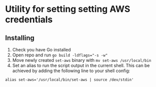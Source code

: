 # Utility for setting setting AWS credentials

## Installing

1. Check you have Go installed
2. Open repo and run `go build -ldflags="-s -w"`
3. Move newly created `set-aws` binary with `mv set-aws /usr/local/bin`
4. Set an alias to run the script output in the current shell. This can be achieved by adding the following line to your shell config:

```
alias set-aws='/usr/local/bin/set-aws | source /dev/stdin'
```
